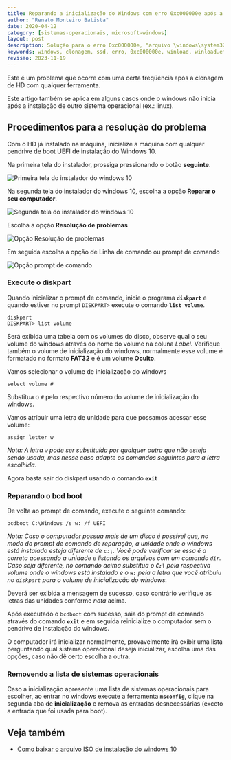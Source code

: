 ```yaml
---
title: Reparando a inicialização do Windows com erro 0xc000000e após a clonagem de hd
author: "Renato Monteiro Batista"
date: 2020-04-12
category: [sistemas-operacionais, microsoft-windows]
layout: post
description: Solução para o erro 0xc000000e, "arquivo \windows\system32\winload.efi não encontrado", durante a inicialização do Windows após a clonagem de um HD ou SSD.
keywords: windows, clonagem, ssd, erro, 0xc000000e, winload, winload.efi, reparar, inicialização, bcdboot, diskpart
revisao: 2023-11-19
---
```


Este é um problema que ocorre com uma certa freqüência após a clonagem de HD com qualquer ferramenta.

Este artigo também se aplica em alguns casos onde o windows não inicia após a instalação de outro sistema operacional (ex.: linux).

## Procedimentos para a resolução do problema

Com o HD já instalado na máquina, inicialize a máquina com qualquer pendrive de boot UEFI de instalação do Windows 10.

Na primeira tela do instalador, prossiga pressionando o botão **seguinte**.

![Primeira tela do instalador do windows 10]({{site.img}}instalacao-windows-tela-inicial.png)

Na segunda tela do instalador do windows 10, escolha a opção **Reparar o seu computador**.

![Segunda tela do instalador do windows 10]({{site.img}}instalacao-windows-reparar-computador.png)

Escolha a opção **Resolução de problemas**

![Opção Resolução de problemas]({{site.img}}instalacao-windows-reparar-solucao-problemas.png)

Em seguida escolha a opção de Linha de comando ou prompt de comando

![Opção prompt de comando]({{site.img}}instalacao-windows-solucao-problemas-prompt-comando.png)

### Execute o diskpart

Quando inicializar o prompt de comando, inicie o programa **`diskpart`** e quando estiver no prompt `DISKPART>` execute o comando **`list volume`**.

```batch
diskpart
DISKPART> list volume
```

Será exibida uma tabela com os volumes do disco, observe qual o seu volume do windows através do nome do volume na coluna _Label_. Verifique também o volume de inicialização do windows, normalmente esse volume é formatado no formato **FAT32** e é um volume **Oculto**.

Vamos selecionar o volume de inicialização do windows

```batch
select volume #
```

Substitua o `#` pelo respectivo número do volume de inicialização do windows.

Vamos atribuir uma letra de unidade para que possamos acessar esse volume:

```batch
assign letter w
```

_Nota: A letra `w` pode ser substituída por qualquer outra que não esteja sendo usada, mas nesse caso adapte os comandos seguintes para a letra escolhida._

Agora basta sair do diskpart usando o comando **`exit`**

### Reparando o bcd boot

De volta ao prompt de comando, execute o seguinte comando:

```batch
bcdboot C:\Windows /s w: /f UEFI
```

_Nota: Caso o computador possua mais de um disco é possível que, no modo do prompt de comando de reparação, a unidade onde o windows está instalado esteja diferente de `c:\`. Você pode verificar se essa é a correta acessando a unidade e listando os arquivos com um comando `dir`. Caso seja diferente, no comando acima substitua o **`C:\`** pela respectiva volume onde o windows está instalado e o **`w:`** pela a letra que você atribuiu no `diskpart` para o volume de inicialização do windows._

Deverá ser exibida a mensagem de sucesso, caso contrário verifique as letras das unidades conforme _nota_ acima.

Após executado o `bcdboot` com sucesso, saia do prompt de comando através do comando **`exit`** e em seguida reinicialize o computador sem o pendrive de instalação do windows.

O computador irá inicializar normalmente, provavelmente irá exibir uma lista perguntando qual sistema operacional deseja inicializar, escolha uma das opções, caso não dê certo escolha a outra.

### Removendo a lista de sistemas operacionais

Caso a inicialização apresente uma lista de sistemas operacionais para escolher, ao entrar no windows execute a ferramenta **`msconfig`**, clique na segunda aba de **inicialização** e remova as entradas desnecessárias (exceto a entrada que foi usada para boot).

## Veja também

* [Como baixar o arquivo ISO de instalação do windows 10](como-baixar-o-arquivo-iso-de-instalacao-do-windows-10-diretamente-do-site-da-microsoft/)